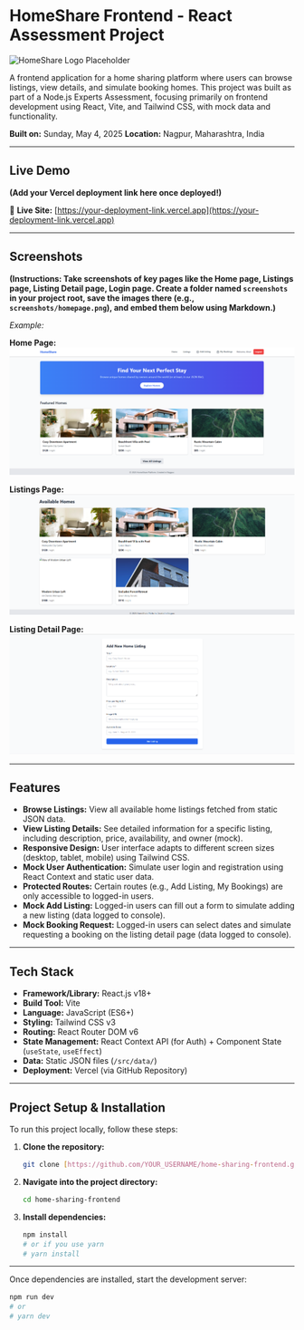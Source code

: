# HomeShare Frontend - React Assessment Project

![HomeShare Logo Placeholder](https://via.placeholder.com/150/4A90E2/FFFFFF?text=HomeShare)

A frontend application for a home sharing platform where users can browse listings, view details, and simulate booking homes. This project was built as part of a Node.js Experts Assessment, focusing primarily on frontend development using React, Vite, and Tailwind CSS, with mock data and functionality.

**Built on:** Sunday, May 4, 2025
**Location:** Nagpur, Maharashtra, India

---

## Live Demo

**(Add your Vercel deployment link here once deployed!)**

🔗 **Live Site:** [https://your-deployment-link.vercel.app](https://your-deployment-link.vercel.app)

---

## Screenshots

**(Instructions: Take screenshots of key pages like the Home page, Listings page, Listing Detail page, Login page. Create a folder named `screenshots` in your project root, save the images there (e.g., `screenshots/homepage.png`), and embed them below using Markdown.)**

*Example:*

**Home Page:**
![Home Page Screenshot](screenshots/homepage.png)

**Listings Page:**
![Listings Page Screenshot](screenshots/listings.png)

**Listing Detail Page:**
![Listing Detail Page Screenshot](screenshots/newlisting.png)

---

## Features

* **Browse Listings:** View all available home listings fetched from static JSON data.
* **View Listing Details:** See detailed information for a specific listing, including description, price, availability, and owner (mock).
* **Responsive Design:** User interface adapts to different screen sizes (desktop, tablet, mobile) using Tailwind CSS.
* **Mock User Authentication:** Simulate user login and registration using React Context and static user data.
* **Protected Routes:** Certain routes (e.g., Add Listing, My Bookings) are only accessible to logged-in users.
* **Mock Add Listing:** Logged-in users can fill out a form to simulate adding a new listing (data logged to console).
* **Mock Booking Request:** Logged-in users can select dates and simulate requesting a booking on the listing detail page (data logged to console).

---

## Tech Stack

* **Framework/Library:** React.js v18+
* **Build Tool:** Vite
* **Language:** JavaScript (ES6+)
* **Styling:** Tailwind CSS v3
* **Routing:** React Router DOM v6
* **State Management:** React Context API (for Auth) + Component State (`useState`, `useEffect`)
* **Data:** Static JSON files (`/src/data/`)
* **Deployment:** Vercel (via GitHub Repository)

---

## Project Setup & Installation

To run this project locally, follow these steps:

1.  **Clone the repository:**
    ```bash
    git clone [https://github.com/YOUR_USERNAME/home-sharing-frontend.git](https://github.com/YOUR_USERNAME/home-sharing-frontend.git)
    ```

2.  **Navigate into the project directory:**
    ```bash
    cd home-sharing-frontend
    ```

3.  **Install dependencies:**
    ```bash
    npm install
    # or if you use yarn
    # yarn install
    ```

---


Once dependencies are installed, start the development server:

```bash
npm run dev
# or
# yarn dev
